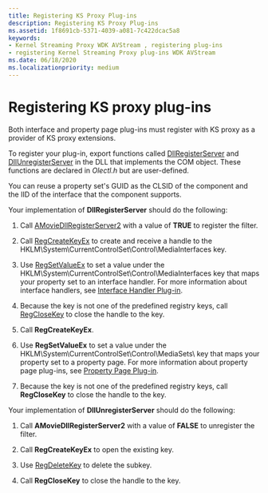 ```yaml
---
title: Registering KS Proxy Plug-ins
description: Registering KS Proxy Plug-ins
ms.assetid: 1f8691cb-5371-4039-a081-7c422dcac5a8
keywords:
- Kernel Streaming Proxy WDK AVStream , registering plug-ins
- registering Kernel Streaming Proxy plug-ins WDK AVStream
ms.date: 06/18/2020
ms.localizationpriority: medium
---
```


# Registering KS proxy plug-ins

Both interface and property page plug-ins must register with KS proxy as a provider of KS proxy extensions.

To register your plug-in, export functions called [DllRegisterServer](/windows/win32/api/olectl/nf-olectl-dllregisterserver) and [DllUnregisterServer](/windows/win32/api/olectl/nf-olectl-dllunregisterserver) in the DLL that implements the COM object. These functions are declared in *Olectl.h* but are user-defined.

You can reuse a property set's GUID as the CLSID of the component and the IID of the interface that the component supports.

Your implementation of **DllRegisterServer** should do the following:

1. Call [AMovieDllRegisterServer2](/previous-versions//ms778973(v=vs.85)) with a value of **TRUE** to register the filter.

1. Call [RegCreateKeyEx](/windows/win32/api/winreg/nf-winreg-regcreatekeyexa) to create and receive a handle to the HKLM\\System\\CurrentControlSet\\Control\\MediaInterfaces key.

1. Use [RegSetValueEx](/windows/win32/api/winreg/nf-winreg-regsetvalueexa) to set a value under the HKLM\\System\\CurrentControlSet\\Control\\MediaInterfaces key that maps your property set to an interface handler. For more information about interface handlers, see [Interface Handler Plug-in](interface-handler-plug-in.md).

1. Because the key is not one of the predefined registry keys, call [RegCloseKey](/windows/win32/api/winreg/nf-winreg-regclosekey) to close the handle to the key.

1. Call **RegCreateKeyEx**.

1. Use **RegSetValueEx** to set a value under the HKLM\\System\\CurrentControlSet\\Control\\MediaSets\\ key that maps your property set to a property page. For more information about property page plug-ins, see [Property Page Plug-in](property-page-plug-in.md).

1. Because the key is not one of the predefined registry keys, call **RegCloseKey** to close the handle to the key.

Your implementation of **DllUnregisterServer** should do the following:

1. Call **AMovieDllRegisterServer2** with a value of **FALSE** to unregister the filter.

1. Call **RegCreateKeyEx** to open the existing key.

1. Use [RegDeleteKey](/windows/win32/api/winreg/nf-winreg-regdeletekeya) to delete the subkey.

1. Call **RegCloseKey** to close the handle to the key.